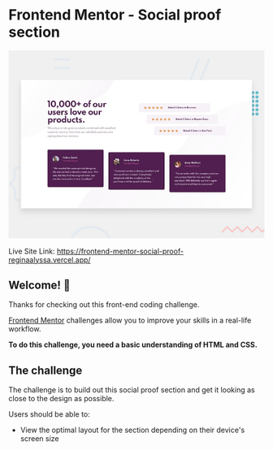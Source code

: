 # Frontend Mentor - Social proof section

![Design preview for the Social proof section coding challenge](./design/desktop-preview.jpg)

Live Site Link: https://frontend-mentor-social-proof-reginaalyssa.vercel.app/

## Welcome! 👋

Thanks for checking out this front-end coding challenge.

[Frontend Mentor](https://www.frontendmentor.io) challenges allow you to improve your skills in a real-life workflow.

**To do this challenge, you need a basic understanding of HTML and CSS.**

## The challenge

The challenge is to build out this social proof section and get it looking as close to the design as possible.

Users should be able to:

- View the optimal layout for the section depending on their device's screen size
